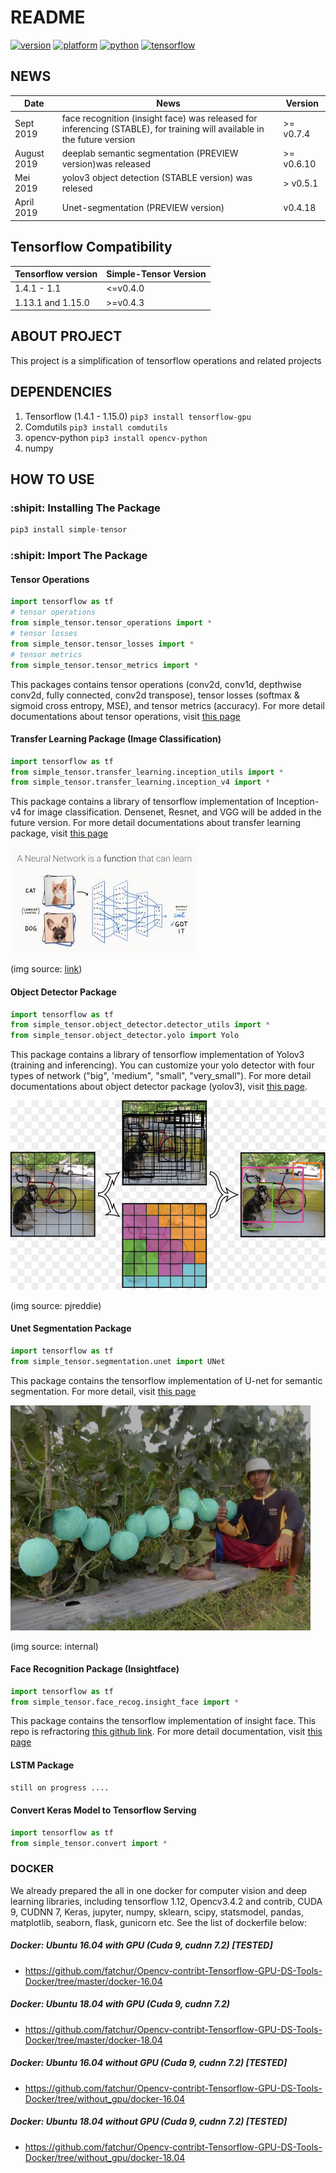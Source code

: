 # README #

[![version](https://img.shields.io/badge/simple__tensor-%3E%3Dv0.7.14-brightgreen)](https://pypi.org/project/simple-tensor/)
[![platform](https://img.shields.io/badge/platform-linux--64-brightgreen)]()
[![python](https://img.shields.io/badge/python-%3E%3D3.5-brightgreen)]()
[![tensorflow](https://img.shields.io/badge/tensorflow-1.12.x%20--%201.15.0-brightgreen)]()

## NEWS
| Date       |                                                         News                                                                     |     Version       |
| ---------- | -------------------------------------------------------------------------------------------------------------------------------- | ----------------- |  
|Sept 2019   | face recognition (insight face) was released for inferencing (STABLE), for training will available in the future version         | >= v0.7.4         |
|August 2019 | deeplab semantic segmentation (PREVIEW version)was released                                                                      | >= v0.6.10        |
|Mei 2019    | yolov3 object detection (STABLE version) was relesed                                                                             | > v0.5.1          |
|April 2019  | Unet-segmentation (PREVIEW version)                                                                                              |      v0.4.18      |
 

## Tensorflow Compatibility
| Tensorflow version      |        Simple-Tensor Version      |   
| ----------------------- | --------------------------------- | 
| 1.4.1 - 1.1             |       <=v0.4.0                     |
| 1.13.1 and 1.15.0       |      >=v0.4.3                     |



## ABOUT PROJECT
This project is a simplification of tensorflow operations and related projects

## DEPENDENCIES
1. Tensorflow (1.4.1 - 1.15.0) `pip3 install tensorflow-gpu`
2. Comdutils `pip3 install comdutils`
3. opencv-python `pip3 install opencv-python`
4. numpy

## HOW TO USE
### :shipit: Installing The Package
```python
pip3 install simple-tensor
```

### :shipit: Import The Package
#### Tensor Operations
```python
import tensorflow as tf
# tensor operations
from simple_tensor.tensor_operations import *
# tensor losses
from simple_tensor.tensor_losses import *
# tensor metrics
from simple_tensor.tensor_metrics import *
```
This packages contains tensor operations (conv2d, conv1d, depthwise conv2d, fully connected, conv2d transpose), tensor losses (softmax & sigmoid cross entropy, MSE), and tensor metrics (accuracy). For more detail documentations about tensor operations, visit [this page](https://github.com/fatchur/Simple-Tensor/tree/master/simple_tensor)

#### Transfer Learning Package (Image Classification)
```python
import tensorflow as tf
from simple_tensor.transfer_learning.inception_utils import *
from simple_tensor.transfer_learning.inception_v4 import *
```
This package contains a library of tensorflow implementation of Inception-v4 for image classification. Densenet, Resnet, and VGG will be added in the future version. For more detail documentations about transfer learning package, visit [this page](https://github.com/fatchur/Simple-Tensor/tree/master/simple_tensor/transfer_learning) 

![alt text](assets/img_classification.jpeg)

(img source: [link](https://medium.com/ai-saturdays/aisaturdaylagos-the-torch-panther-cdec328c125b))


#### Object Detector Package
```python
import tensorflow as tf
from simple_tensor.object_detector.detector_utils import *
from simple_tensor.object_detector.yolo import Yolo
```
This package contains a library of tensorflow implementation of Yolov3 (training and inferencing). You can customize your yolo detector with four types of network ("big", 'medium", "small", "very_small"). For more detail documentations about object detector package (yolov3), visit [this page](https://github.com/fatchur/Simple-Tensor/tree/master/example/detector/).

![alt text](assets/obj_detector.jpg)

(img source: pjreddie)

#### Unet Segmentation Package
```python
import tensorflow as tf
from simple_tensor.segmentation.unet import UNet
```
This package contains the tensorflow implementation of U-net for semantic segmentation. For more detail, visit [this page]()

![alt text](assets/semantic_segmentation.jpg)

(img source: internal)


#### Face Recognition Package (Insightface)
```python
import tensorflow as tf
from simple_tensor.face_recog.insight_face import *
```
This package contains the tensorflow implementation of insight face. This repo is refractoring [this github link](https://github.com/luckycallor/InsightFace-tensorflow). For more detail documentation, visit [this page](https://github.com/fatchur/Simple-Tensor/tree/dev/simple_tensor/face_recog)


#### LSTM Package
```python
still on progress ....
```

#### Convert Keras Model to Tensorflow Serving
```python
import tensorflow as tf
from simple_tensor.convert import *
```


### DOCKER
We already prepared the all in one docker for computer vision and deep learning libraries, including tensorflow 1.12, Opencv3.4.2 and contrib, CUDA 9, CUDNN 7, Keras, jupyter, numpy, sklearn, scipy, statsmodel, pandas, matplotlib, seaborn, flask, gunicorn etc. See the list of dockerfile below:

##### Docker: Ubuntu 16.04 with GPU (Cuda 9, cudnn 7.2) [TESTED]
* https://github.com/fatchur/Opencv-contribt-Tensorflow-GPU-DS-Tools-Docker/tree/master/docker-16.04
##### Docker: Ubuntu 18.04 with GPU (Cuda 9, cudnn 7.2)
* https://github.com/fatchur/Opencv-contribt-Tensorflow-GPU-DS-Tools-Docker/tree/master/docker-18.04
##### Docker: Ubuntu 16.04 without GPU (Cuda 9, cudnn 7.2) [TESTED]
* https://github.com/fatchur/Opencv-contribt-Tensorflow-GPU-DS-Tools-Docker/tree/without_gpu/docker-16.04
##### Docker: Ubuntu 18.04 without GPU (Cuda 9, cudnn 7.2) [TESTED]
* https://github.com/fatchur/Opencv-contribt-Tensorflow-GPU-DS-Tools-Docker/tree/without_gpu/docker-18.04





